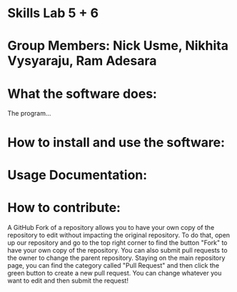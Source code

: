 # Skills Lab 5 + 6

# Group Members: Nick Usme, Nikhita Vysyaraju, Ram Adesara

# What the software does:
The program...

# How to install and use the software:

# Usage Documentation:

# How to contribute:
A GitHub Fork of a repository allows you to have your own copy of the repository to edit without impacting the original repository. To do that, open up our repository and go to the top right corner to find the button "Fork" to have your own copy of the repository. You can also submit pull requests to the owner to change the parent repository. Staying on the main repository page, you can find the category called "Pull Request" and then click the green button to create a new pull request. You can change whatever you want to edit and then submit the request!
